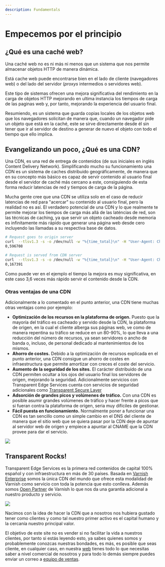 ```yaml
---
description: Fundamentals
---
```


# Empecemos por el principio

## ¿Qué es una caché web?

Una caché web no es ni más ni menos que un sistema que nos permite almacenar objetos HTTP de manera dinámica.&#x20;

Está cache web puede encontrarse bien en el lado de cliente (navegadores web) o del lado del servidor (_proxys_ intermedios o servidores web).&#x20;

Este tipo de sistemas ofrecen una mejora significativa del rendimiento en la carga de objetos HTTP mejorando en ultima instancia los tiempos de carga de las paginas web y, por tanto, mejorando la experiencia del usuario final.

Resumiendo, es un sistema que guarda copias locales de los objetos web que los navegadores solicitan de manera que, cuando un navegador pide un objeto que está en la caché, este se sirve directamente desde él sin tener que ir al servidor de destino a generar de nuevo el objeto con todo el tiempo que ello implica.

## Evangelizando un poco, ¿Qué es una CDN?

Una CDN, es una red de entrega de contenidos (de sus iniciales en inglés Content Delivery Network). Simplificando mucho su funcionamiento una CDN es un sistema de caches distribuido geográficamente, de manera que en su concepto más básico es capaz de servir contenido al usuario final desde el servidor de caché más cercano a este, consiguiendo de esta forma reducir latencias de red y tiempos de carga de la página.

Mucha gente cree que una CDN se utiliza solo en el caso de reducir latencias de red para "acercar" su contenido al usuario final, pero la realidad no es así. El verdadero potencial de una CDN y lo que realmente te permite mejorar los tiempos de carga más allá de las laténcias de red, son las técnicas de caching, ya que servir un objeto cacheado desde memoria es infinitamente más rápido que generar una página web desde cero incluyendo las llamadas a su respectiva base de datos.

```bash
# Request goes to origin server 
curl  --tlsv1.3 -s -o /dev/null -w "%{time_total}\n" -H "User-Agent: Chrome" https://www.transparentcdn.com/?p=random
0,596708

# Request is served from CDN server
curl  --tlsv1.3 -s -o /dev/null -w "%{time_total}\n" -H "User-Agent: Chrome" https://www.transparentcdn.com/
0,167391
```

Como puede ver en el ejemplo el tiempo la mejora es muy significativa, en este caso 3,6 veces más rápido servir el contenido desde la CDN.

### Otras ventajas de una CDN

Adicionalmente a lo comentado en el punto anterior, una CDN tiene muchas otras ventajas como por ejemplo:

* **Optimización de los recursos en la plataforma de origen.** Puesto que la mayoría del tráfico es cacheado y servido desde la CDN, la plataforma de origen, en la cual el cliente alberga sus páginas web, ve como de manera repentina su tráfico se reduce en un 80-90%, lo que lleva a una reducción del número de recursos, ya sean servidores o ancho de banda o, incluso, de personal dedicado al mantenimientos de los mismos.
* **Ahorro de costes.** Debido a la optimización de recursos explicada en el punto anterior, una  CDN consigue un ahorro de costes en infraestructura que permite amortizar con creces el coste del servicio.
* **Aumento de la seguridad de los sites.** El carácter distribuido de una CDN permiten ocultar a los ojos del usuario final los servidores de origen, mejorando la seguridad. Adicionalmente servicios con Transparent Edge Services cuenta con servicios de seguridad adicionales como [Transparent Secure Layer](https://www.transparentcdn.com/servicios-empresa/#secure\_layer)
* **Adsorción de grandes picos y volúmenes de tráfico.** Con una  CDN es posible asumir grandes volúmenes de tráfico y hacer frente a picos que si fueran contra la plataforma de origen, seria muy difíciles de gestionar.
* **Fácil puesta en funcionamiento.** Normalmente poner a funcionar una CDN es tan sencillo como un simple cambio en el DNS del cliente de manera que el sitio web que se quiera pasar por la CDN deje de apuntar al servidor web de origen y empiece a apuntar al CNAME que la CDN provee para dar el servicio.

![](../../.gitbook/assets/Red\_Tcdn.png)

## Transparent Rocks!

Transparent Edge Services es la primera red contenidos de capital 100% español y con infraestructura en más de 30 países. Basada en [Varnish Enterprise](https://www.varnish-software.com) somos la única CDN del mundo que ofrece esta modalidad de Varnish como servicio con toda la potencia que esto conlleva. Además somos [Open Partner](https://www.varnish-software.com/partners/) de Varnish lo que nos da una garantía adicional a nuestro producto y servicio.

![](../../.gitbook/assets/Varnish-Software\_2.0\_POS\_Large.png)

Nacimos con la idea de hacer la CDN que a nosotros nos hubiera gustado tener como clientes y como tal nuestro primer activo es el capital humano y la cercanía nuestro principal valor.&#x20;

El objetivo de este site no es vender si no facilitar la vida a nuestros clientes, por tanto si estás leyendo esto, ya sabes quienes somos y probablemente conozcas nuestras bondades, es más, es posible que seas cliente, en cualquier caso, en nuestra [web](https://www.transparentedge.eu) tienes todo lo que necesitas saber a nivel comercial de nosotros y para todo lo demás siempre puedes enviar un correo a [equipo de ventas](mailto:sales@transparentedge.eu).
